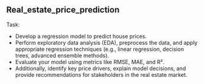 ## Real_estate_price_prediction
Task:
- Develop a regression model to predict house prices.
- Perform exploratory data analysis (EDA), preprocess the data, and apply appropriate regression techniques (e.g., linear regression, decision trees, advanced ensemble methods).
- Evaluate your model using metrics like RMSE, MAE, and R².
- Additionally, identify key price drivers, explain model decisions, and provide recommendations for stakeholders in the real estate market.
